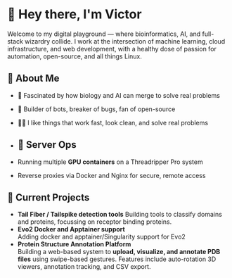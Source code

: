 # 👋 Hey there, I'm Victor

Welcome to my digital playground — where bioinformatics, AI, and full-stack wizardry collide. I work at the intersection of machine learning, cloud infrastructure, and web development, with a healthy dose of passion for automation, open-source, and all things Linux.

## 🧙 About Me

- 🧠 Fascinated by how biology and AI can merge to solve real problems  
- 👾 Builder of bots, breaker of bugs, fan of open-source  
- 🧑‍💻 I like things that work fast, look clean, and solve real problems

- ## 🔧 Server Ops

- Running multiple **GPU containers** on a Threadripper Pro system  
- Reverse proxies via Docker and Nginx for secure, remote access  

## 🔬 Current Projects

- **Tail Fiber / Tailspike detection tools**
  Building tools to classify domains and proteins, focussing on receptor binding proteins.
- **Evo2 Docker and Apptainer support**  
  Adding docker and apptainer/Singularity support for Evo2
- **Protein Structure Annotation Platform**  
  Building a web-based system to **upload, visualize, and annotate PDB files** using swipe-based gestures. Features include auto-rotation 3D viewers, annotation tracking, and CSV export.
